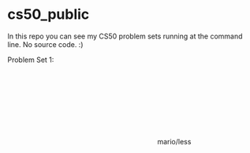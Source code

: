 # cs50_public
In this repo you can see my CS50 problem sets running at the command line. No source code. :)

Problem Set 1: 

<svg src="https://github.com/mzrithm/cs50_public/blob/main/mario.svg"></svg>
mario/less
